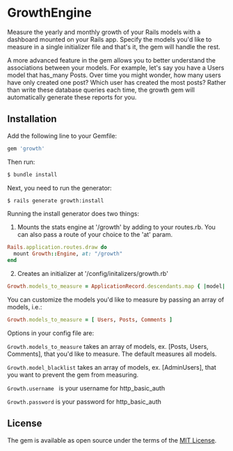 # GrowthEngine
Measure the yearly and monthly growth of your Rails models with a dashboard mounted on your Rails app.  Specify the models you'd like to measure in a single initializer file and that's it, the gem will handle the rest.

A more advanced feature in the gem allows you to better understand the associations between your models.  For example, let's say you have a Users model that has_many Posts.  Over time you might wonder, how many users have only created one post?  Which user has created the most posts?  Rather than write these database queries each time, the growth gem will automatically generate these reports for you.

## Installation
Add the following line to your Gemfile:
```ruby
gem 'growth'
```

Then run:
```bash
$ bundle install
```

Next, you need to run the generator:
```bash
$ rails generate growth:install
```

Running the install generator does two things:

1. Mounts the stats engine at '/growth' by adding to your routes.rb.  You can also pass a route of your choice to the 'at' param.

```ruby
Rails.application.routes.draw do
  mount Growth::Engine, at: "/growth"
end
```

2. Creates an initializer at '/config/initalizers/growth.rb'

```ruby
Growth.models_to_measure = ApplicationRecord.descendants.map { |model| model.to_s }
```

You can customize the models you'd like to measure by passing an array of models, i.e.:

```ruby
Growth.models_to_measure = [ Users, Posts, Comments ]
```

Options in your config file are:

```Growth.models_to_measure``` takes an array of models, ex. [Posts, Users, Comments], that you'd like to measure.  The default measures all models.

```Growth.model_blacklist``` takes an array of models, ex. [AdminUsers], that you want to prevent the gem from measuring.

```Growth.username ``` is your username for http_basic_auth

```Growth.password``` is your password for http_basic_auth

## License
The gem is available as open source under the terms of the [MIT License](http://opensource.org/licenses/MIT).
